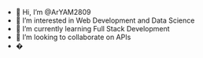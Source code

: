 - 👋 Hi, I’m @ArYAM2809
- 👀 I’m interested in Web Development and Data Science
- 🌱 I’m currently learning Full Stack Development
- 💞️ I’m looking to collaborate on APIs
- �

<!---
ArYAM2809/ArYAM2809 is a ✨ special ✨ repository because its `README.md` (this file) appears on your GitHub profile.
You can click the Preview link to take a look at your changes.
--->
